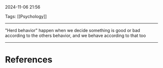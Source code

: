 2024-11-06 21:56

Tags: [[Psychology]]

---

"Herd behavior" happen when we decide something is good or bad according to the others behavior, and we behave according to that too

---
# References